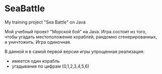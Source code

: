 # SeaBattle
My training project "Sea Battle" on Java


Мой учебный проект "Морской бой" на Java.
Игра состоит из того, чтобы угадать местоположение кораблей, рандомно сгенерированных, и уничтожить. Игра одиночная.


В данной и в самой первой версии игры упрощенная реализация: 
- имеется один корабль
- угадывание по цифрам (0,1,2,3,4,5,6)